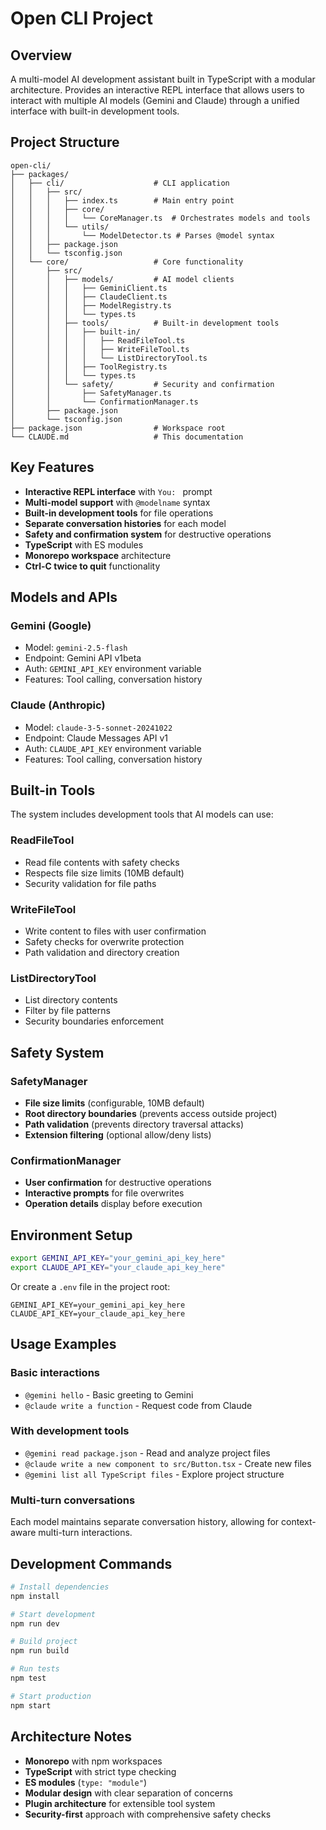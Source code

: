 # Open CLI Project

## Overview
A multi-model AI development assistant built in TypeScript with a modular architecture. Provides an interactive REPL interface that allows users to interact with multiple AI models (Gemini and Claude) through a unified interface with built-in development tools.

## Project Structure
```
open-cli/
├── packages/
│   ├── cli/                    # CLI application
│   │   ├── src/
│   │   │   ├── index.ts        # Main entry point
│   │   │   ├── core/
│   │   │   │   └── CoreManager.ts  # Orchestrates models and tools
│   │   │   └── utils/
│   │   │       └── ModelDetector.ts # Parses @model syntax
│   │   ├── package.json
│   │   └── tsconfig.json
│   └── core/                   # Core functionality
│       ├── src/
│       │   ├── models/         # AI model clients
│       │   │   ├── GeminiClient.ts
│       │   │   ├── ClaudeClient.ts
│       │   │   ├── ModelRegistry.ts
│       │   │   └── types.ts
│       │   ├── tools/          # Built-in development tools
│       │   │   ├── built-in/
│       │   │   │   ├── ReadFileTool.ts
│       │   │   │   ├── WriteFileTool.ts
│       │   │   │   └── ListDirectoryTool.ts
│       │   │   ├── ToolRegistry.ts
│       │   │   └── types.ts
│       │   └── safety/         # Security and confirmation
│       │       ├── SafetyManager.ts
│       │       └── ConfirmationManager.ts
│       ├── package.json
│       └── tsconfig.json
├── package.json                # Workspace root
└── CLAUDE.md                   # This documentation
```

## Key Features
- **Interactive REPL interface** with `You: ` prompt
- **Multi-model support** with `@modelname` syntax
- **Built-in development tools** for file operations
- **Separate conversation histories** for each model
- **Safety and confirmation system** for destructive operations
- **TypeScript** with ES modules
- **Monorepo workspace** architecture
- **Ctrl-C twice to quit** functionality

## Models and APIs
### Gemini (Google)
- Model: `gemini-2.5-flash`
- Endpoint: Gemini API v1beta
- Auth: `GEMINI_API_KEY` environment variable
- Features: Tool calling, conversation history

### Claude (Anthropic)
- Model: `claude-3-5-sonnet-20241022`
- Endpoint: Claude Messages API v1
- Auth: `CLAUDE_API_KEY` environment variable
- Features: Tool calling, conversation history

## Built-in Tools
The system includes development tools that AI models can use:

### ReadFileTool
- Read file contents with safety checks
- Respects file size limits (10MB default)
- Security validation for file paths

### WriteFileTool
- Write content to files with user confirmation
- Safety checks for overwrite protection
- Path validation and directory creation

### ListDirectoryTool
- List directory contents
- Filter by file patterns
- Security boundaries enforcement

## Safety System
### SafetyManager
- **File size limits** (configurable, 10MB default)
- **Root directory boundaries** (prevents access outside project)
- **Path validation** (prevents directory traversal attacks)
- **Extension filtering** (optional allow/deny lists)

### ConfirmationManager
- **User confirmation** for destructive operations
- **Interactive prompts** for file overwrites
- **Operation details** display before execution

## Environment Setup
```bash
export GEMINI_API_KEY="your_gemini_api_key_here"
export CLAUDE_API_KEY="your_claude_api_key_here"
```

Or create a `.env` file in the project root:
```env
GEMINI_API_KEY=your_gemini_api_key_here
CLAUDE_API_KEY=your_claude_api_key_here
```

## Usage Examples
### Basic interactions
- `@gemini hello` - Basic greeting to Gemini
- `@claude write a function` - Request code from Claude

### With development tools
- `@gemini read package.json` - Read and analyze project files
- `@claude write a new component to src/Button.tsx` - Create new files
- `@gemini list all TypeScript files` - Explore project structure

### Multi-turn conversations
Each model maintains separate conversation history, allowing for context-aware multi-turn interactions.

## Development Commands
```bash
# Install dependencies
npm install

# Start development
npm run dev

# Build project
npm run build

# Run tests
npm test

# Start production
npm start
```

## Architecture Notes
- **Monorepo** with npm workspaces
- **TypeScript** with strict type checking
- **ES modules** (`type: "module"`)
- **Modular design** with clear separation of concerns
- **Plugin architecture** for extensible tool system
- **Security-first** approach with comprehensive safety checks